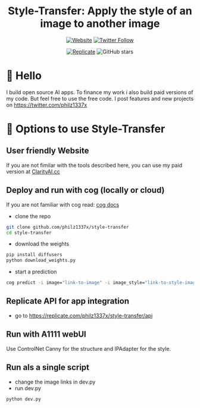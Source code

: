 <div align="center">

<h1> Style-Transfer: Apply the style of an image to another image </h1>

[![Website](https://img.shields.io/badge/Website-ClarityAI.cc-blueviolet)](https://ClarityAI.cc) [![Twitter Follow](https://img.shields.io/twitter/follow/philz1337x?style=social)](https://twitter.com/philz1337x)

[![Replicate](https://img.shields.io/badge/Demo-Replicate-purple)](https://replicate.com/philz1337x/style-transfer)
![GitHub stars](https://img.shields.io/github/stars/philz1337x/style-transfer?style=social&label=Star)

</div>

# 👋 Hello

I build open source AI apps. To finance my work i also build paid versions of my code. But feel free to use the free code. I post features and new projects on https://twitter.com/philz1337x

# 🚀 Options to use Style-Transfer

## User friendly Website

If you are not fimilar with the tools described here, you can use my paid version at [ClarityAI.cc](https://ClarityAI.cc)

## Deploy and run with cog (locally or cloud)

If you are not familiar with cog read: <a href=https://github.com/replicate/cog/blob/main/docs/getting-started-own-model.md>cog docs</a>

- clone the repo

```bash
git clone github.com/philz1337x/style-transfer
cd style-transfer
```

- download the weights

```bash
pip install diffusers
python download_weights.py
```

- start a prediction

```bash
cog predict -i image="link-to-image" -i image_style="link-to-style-image"
```

## Replicate API for app integration

- go to https://replicate.com/philz1337x/style-transfer/api

## Run with A1111 webUI

Use ControlNet Canny for the structure and IPAdapter for the style.

## Run als a single script

- change the image links in dev.py
- run dev.py

```bash
python dev.py
```

